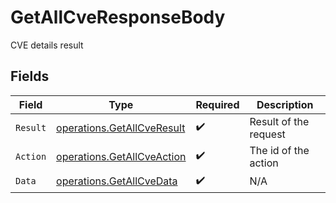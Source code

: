 # GetAllCveResponseBody

CVE details result


## Fields

| Field                                                                    | Type                                                                     | Required                                                                 | Description                                                              |
| ------------------------------------------------------------------------ | ------------------------------------------------------------------------ | ------------------------------------------------------------------------ | ------------------------------------------------------------------------ |
| `Result`                                                                 | [operations.GetAllCveResult](../../models/operations/getallcveresult.md) | :heavy_check_mark:                                                       | Result of the request                                                    |
| `Action`                                                                 | [operations.GetAllCveAction](../../models/operations/getallcveaction.md) | :heavy_check_mark:                                                       | The id of the action                                                     |
| `Data`                                                                   | [operations.GetAllCveData](../../models/operations/getallcvedata.md)     | :heavy_check_mark:                                                       | N/A                                                                      |